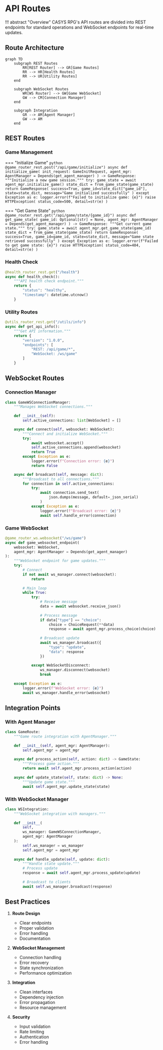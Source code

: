 # API Routes

!!! abstract "Overview"
    CASYS RPG's API routes are divided into REST endpoints for standard operations and WebSocket endpoints for real-time updates.

## Route Architecture

```mermaid
graph TD
    subgraph REST Routes
        RR[REST Router] --> GR[Game Routes]
        RR --> HR[Health Routes]
        RR --> UR[Utility Routes]
    end
    
    subgraph WebSocket Routes
        WR[WS Router] --> GW[Game WebSocket]
        GW --> CM[Connection Manager]
    end
    
    subgraph Integration
        GR --> AM[Agent Manager]
        GW --> AM
    end
```

## REST Routes

### Game Management

=== "Initialize Game"
    ```python
    @game_router_rest.post("/api/game/initialize")
    async def initialize_game(
        init_request: GameInitRequest,
        agent_mgr: AgentManager = Depends(get_agent_manager)
    ) -> GameResponse:
        """Initialize a new game session."""
        try:
            game_state = await agent_mgr.initialize_game()
            state_dict = from_game_state(game_state)
            return GameResponse(
                success=True,
                game_id=state_dict["game_id"],
                state=state_dict,
                message="Game initialized successfully"
            )
        except Exception as e:
            logger.error(f"Failed to initialize game: {e}")
            raise HTTPException(
                status_code=500,
                detail=str(e)
            )
    ```

=== "Get Game State"
    ```python
    @game_router_rest.get("/api/game/state/{game_id}")
    async def get_game_state(
        game_id: Optional[str] = None,
        agent_mgr: AgentManager = Depends(get_agent_manager)
    ) -> GameResponse:
        """Get current game state."""
        try:
            game_state = await agent_mgr.get_game_state(game_id)
            state_dict = from_game_state(game_state)
            return GameResponse(
                success=True,
                game_id=game_id,
                state=state_dict,
                message="Game state retrieved successfully"
            )
        except Exception as e:
            logger.error(f"Failed to get game state: {e}")
            raise HTTPException(
                status_code=404,
                detail=str(e)
            )
    ```

### Health Check

```python
@health_router_rest.get("/health")
async def health_check():
    """API health check endpoint."""
    return {
        "status": "healthy",
        "timestamp": datetime.utcnow()
    }
```

### Utility Routes

```python
@utils_router_rest.get("/utils/info")
async def get_api_info():
    """Get API information."""
    return {
        "version": "1.0.0",
        "endpoints": [
            "REST: /api/game/*",
            "WebSocket: /ws/game"
        ]
    }
```

## WebSocket Routes

### Connection Manager

```python
class GameWSConnectionManager:
    """Manages WebSocket connections."""
    
    def __init__(self):
        self.active_connections: list[WebSocket] = []

    async def connect(self, websocket: WebSocket):
        """Connect and initialize WebSocket."""
        try:
            await websocket.accept()
            self.active_connections.append(websocket)
            return True
        except Exception as e:
            logger.error(f"Connection error: {e}")
            return False

    async def broadcast(self, message: dict):
        """Broadcast to all connections."""
        for connection in self.active_connections:
            try:
                await connection.send_text(
                    json.dumps(message, default=_json_serial)
                )
            except Exception as e:
                logger.error(f"Broadcast error: {e}")
                await self.handle_error(connection)
```

### Game WebSocket

```python
@game_router_ws.websocket("/ws/game")
async def game_websocket_endpoint(
    websocket: WebSocket,
    agent_mgr: AgentManager = Depends(get_agent_manager)
):
    """WebSocket endpoint for game updates."""
    try:
        # Connect
        if not await ws_manager.connect(websocket):
            return
            
        # Main loop
        while True:
            try:
                # Receive message
                data = await websocket.receive_json()
                
                # Process message
                if data["type"] == "choice":
                    choice = ChoiceRequest(**data)
                    response = await agent_mgr.process_choice(choice)
                    
                # Broadcast update
                await ws_manager.broadcast({
                    "type": "update",
                    "data": response
                })
                    
            except WebSocketDisconnect:
                ws_manager.disconnect(websocket)
                break
                
    except Exception as e:
        logger.error(f"WebSocket error: {e}")
        await ws_manager.handle_error(websocket)
```

## Integration Points

### With Agent Manager

```python
class GameRoute:
    """Game route integration with AgentManager."""
    
    def __init__(self, agent_mgr: AgentManager):
        self.agent_mgr = agent_mgr
        
    async def process_action(self, action: dict) -> GameState:
        """Process game action."""
        return await self.agent_mgr.process_action(action)
        
    async def update_state(self, state: dict) -> None:
        """Update game state."""
        await self.agent_mgr.update_state(state)
```

### With WebSocket Manager

```python
class WSIntegration:
    """WebSocket integration with managers."""
    
    def __init__(
        self,
        ws_manager: GameWSConnectionManager,
        agent_mgr: AgentManager
    ):
        self.ws_manager = ws_manager
        self.agent_mgr = agent_mgr
        
    async def handle_update(self, update: dict):
        """Handle state update."""
        # Process update
        response = await self.agent_mgr.process_update(update)
        
        # Broadcast to clients
        await self.ws_manager.broadcast(response)
```

## Best Practices

1. **Route Design**
    * Clear endpoints
    * Proper validation
    * Error handling
    * Documentation

2. **WebSocket Management**
    * Connection handling
    * Error recovery
    * State synchronization
    * Performance optimization

3. **Integration**
    * Clean interfaces
    * Dependency injection
    * Error propagation
    * Resource management

4. **Security**
    * Input validation
    * Rate limiting
    * Authentication
    * Error handling
